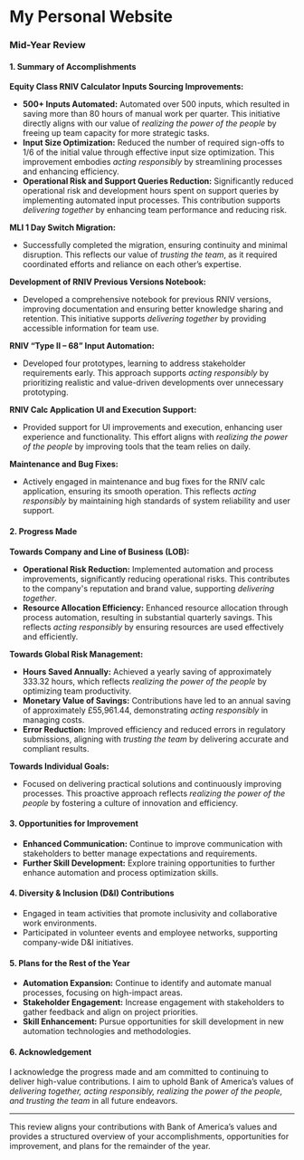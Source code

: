 # My Personal Website
### Mid-Year Review

#### **1. Summary of Accomplishments**

**Equity Class RNIV Calculator Inputs Sourcing Improvements:**
- **500+ Inputs Automated:** Automated over 500 inputs, which resulted in saving more than 80 hours of manual work per quarter. This initiative directly aligns with our value of *realizing the power of the people* by freeing up team capacity for more strategic tasks.
- **Input Size Optimization:** Reduced the number of required sign-offs to 1/6 of the initial value through effective input size optimization. This improvement embodies *acting responsibly* by streamlining processes and enhancing efficiency.
- **Operational Risk and Support Queries Reduction:** Significantly reduced operational risk and development hours spent on support queries by implementing automated input processes. This contribution supports *delivering together* by enhancing team performance and reducing risk.

**MLI 1 Day Switch Migration:**
- Successfully completed the migration, ensuring continuity and minimal disruption. This reflects our value of *trusting the team*, as it required coordinated efforts and reliance on each other’s expertise.

**Development of RNIV Previous Versions Notebook:**
- Developed a comprehensive notebook for previous RNIV versions, improving documentation and ensuring better knowledge sharing and retention. This initiative supports *delivering together* by providing accessible information for team use.

**RNIV “Type II – 68” Input Automation:**
- Developed four prototypes, learning to address stakeholder requirements early. This approach supports *acting responsibly* by prioritizing realistic and value-driven developments over unnecessary prototyping.

**RNIV Calc Application UI and Execution Support:**
- Provided support for UI improvements and execution, enhancing user experience and functionality. This effort aligns with *realizing the power of the people* by improving tools that the team relies on daily.

**Maintenance and Bug Fixes:**
- Actively engaged in maintenance and bug fixes for the RNIV calc application, ensuring its smooth operation. This reflects *acting responsibly* by maintaining high standards of system reliability and user support.

#### **2. Progress Made**

**Towards Company and Line of Business (LOB):**
- **Operational Risk Reduction:** Implemented automation and process improvements, significantly reducing operational risks. This contributes to the company's reputation and brand value, supporting *delivering together*.
- **Resource Allocation Efficiency:** Enhanced resource allocation through process automation, resulting in substantial quarterly savings. This reflects *acting responsibly* by ensuring resources are used effectively and efficiently.

**Towards Global Risk Management:**
- **Hours Saved Annually:** Achieved a yearly saving of approximately 333.32 hours, which reflects *realizing the power of the people* by optimizing team productivity.
- **Monetary Value of Savings:** Contributions have led to an annual saving of approximately £55,961.44, demonstrating *acting responsibly* in managing costs.
- **Error Reduction:** Improved efficiency and reduced errors in regulatory submissions, aligning with *trusting the team* by delivering accurate and compliant results.

**Towards Individual Goals:**
- Focused on delivering practical solutions and continuously improving processes. This proactive approach reflects *realizing the power of the people* by fostering a culture of innovation and efficiency.

#### **3. Opportunities for Improvement**

- **Enhanced Communication:** Continue to improve communication with stakeholders to better manage expectations and requirements.
- **Further Skill Development:** Explore training opportunities to further enhance automation and process optimization skills.

#### **4. Diversity & Inclusion (D&I) Contributions**

- Engaged in team activities that promote inclusivity and collaborative work environments.
- Participated in volunteer events and employee networks, supporting company-wide D&I initiatives.

#### **5. Plans for the Rest of the Year**

- **Automation Expansion:** Continue to identify and automate manual processes, focusing on high-impact areas.
- **Stakeholder Engagement:** Increase engagement with stakeholders to gather feedback and align on project priorities.
- **Skill Enhancement:** Pursue opportunities for skill development in new automation technologies and methodologies.

#### **6. Acknowledgement**

I acknowledge the progress made and am committed to continuing to deliver high-value contributions. I aim to uphold Bank of America’s values of *delivering together, acting responsibly, realizing the power of the people, and trusting the team* in all future endeavors.

---

This review aligns your contributions with Bank of America’s values and provides a structured overview of your accomplishments, opportunities for improvement, and plans for the remainder of the year.
